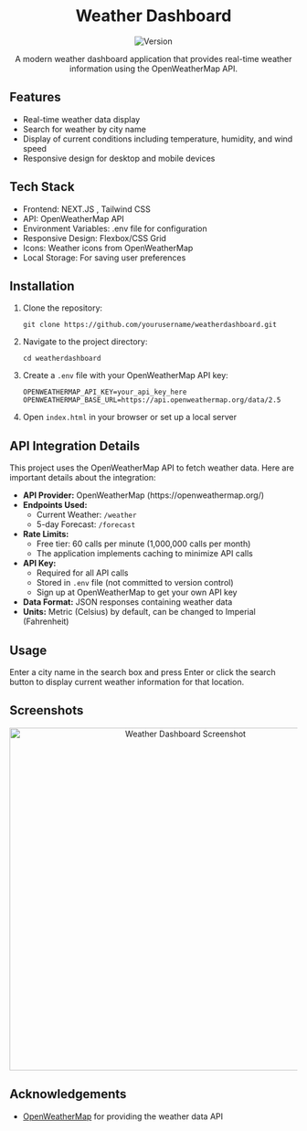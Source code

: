 <h1 align="center">Weather Dashboard</h1>

<p align="center">
  <img src="https://img.shields.io/badge/version-1.0.0-blue.svg" alt="Version">
</p>

<p align="center">
  A modern weather dashboard application that provides real-time weather information using the OpenWeatherMap API.
</p>

<h2>Features</h2>
<ul>
  <li>Real-time weather data display</li>
  <li>Search for weather by city name</li>
  <li>Display of current conditions including temperature, humidity, and wind speed</li>
  <li>Responsive design for desktop and mobile devices</li>
</ul>

<h2>Tech Stack</h2>
<ul>
  <li>Frontend: NEXT.JS , Tailwind CSS</li>
  <li>API: OpenWeatherMap API</li>
  <li>Environment Variables: .env file for configuration</li>
  <li>Responsive Design: Flexbox/CSS Grid</li>
  <li>Icons: Weather icons from OpenWeatherMap</li>
  <li>Local Storage: For saving user preferences</li>
</ul>

<h2>Installation</h2>
<ol>
  <li>Clone the repository:
    <pre><code>git clone https://github.com/yourusername/weatherdashboard.git</code></pre>
  </li>
  <li>Navigate to the project directory:
    <pre><code>cd weatherdashboard</code></pre>
  </li>
  <li>Create a <code>.env</code> file with your OpenWeatherMap API key:
    <pre><code>OPENWEATHERMAP_API_KEY=your_api_key_here
OPENWEATHERMAP_BASE_URL=https://api.openweathermap.org/data/2.5</code></pre>
  </li>
  <li>Open <code>index.html</code> in your browser or set up a local server</li>
</ol>

<h2>API Integration Details</h2>
<p>This project uses the OpenWeatherMap API to fetch weather data. Here are important details about the integration:</p>

<ul>
  <li><strong>API Provider:</strong> OpenWeatherMap (https://openweathermap.org/)</li>
  <li><strong>Endpoints Used:</strong>
    <ul>
      <li>Current Weather: <code>/weather</code></li>
      <li>5-day Forecast: <code>/forecast</code></li>
    </ul>
  </li>
  <li><strong>Rate Limits:</strong>
    <ul>
      <li>Free tier: 60 calls per minute (1,000,000 calls per month)</li>
      <li>The application implements caching to minimize API calls</li>
    </ul>
  </li>
  <li><strong>API Key:</strong>
    <ul>
      <li>Required for all API calls</li>
      <li>Stored in <code>.env</code> file (not committed to version control)</li>
      <li>Sign up at OpenWeatherMap to get your own API key</li>
    </ul>
  </li>
  <li><strong>Data Format:</strong> JSON responses containing weather data</li>
  <li><strong>Units:</strong> Metric (Celsius) by default, can be changed to Imperial (Fahrenheit)</li>
</ul>

<h2>Usage</h2>
<p>Enter a city name in the search box and press Enter or click the search button to display current weather information for that location.</p>

<h2>Screenshots</h2>
<p align="center">
  <img src="path/to/screenshot.png" alt="Weather Dashboard Screenshot" width="600">
</p>

<h2>Acknowledgements</h2>
<ul>
  <li><a href="https://openweathermap.org/">OpenWeatherMap</a> for providing the weather data API</li>
</ul>

